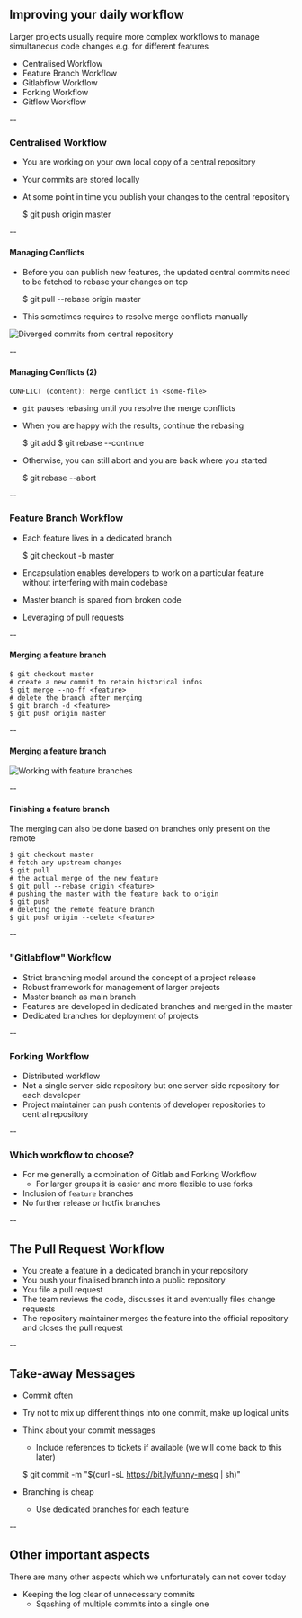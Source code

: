 ## Improving your daily workflow

Larger projects usually require more complex workflows to manage simultaneous code changes e.g. for different features

* Centralised Workflow <!-- .element: class="fragment" -->
* Feature Branch Workflow <!-- .element: class="fragment" -->
* Gitlabflow Workflow <!-- .element: class="fragment" -->
* Forking Workflow <!-- .element: class="fragment" -->
* Gitflow Workflow <!-- .element: class="fragment" -->

--

### Centralised Workflow

* You are working on your own local copy of a central repository
* Your commits are stored locally
* At some point in time you publish your changes to the central repository


	$ git push origin master

--

#### Managing Conflicts

* Before you can publish new features, the updated central commits need to be fetched to rebase your changes on top


	$ git pull --rebase origin master

* This sometimes requires to resolve merge conflicts manually

![Diverged commits from central repository](resources/version_control_diverged.png)

--

#### Managing Conflicts (2)

	CONFLICT (content): Merge conflict in <some-file>

* `git` pauses rebasing until you resolve the merge conflicts
* When you are happy with the results, continue the rebasing


	$ git add <resolved file>
	$ git rebase --continue


* Otherwise, you can still abort and you are back where you started


	$ git rebase --abort


--

### Feature Branch Workflow

* Each feature lives in a dedicated branch


	$ git checkout -b <feature> master

* Encapsulation enables developers to work on a particular feature without interfering with main codebase
* Master branch is spared from broken code
* Leveraging of pull requests

--

#### Merging a feature branch

	$ git checkout master
	# create a new commit to retain historical infos
	$ git merge --no-ff <feature>
	# delete the branch after merging
	$ git branch -d <feature>
	$ git push origin master

--

#### Merging a feature branch

![Working with feature branches](resources/version_control_feature.png)

--

#### Finishing a feature branch

The merging can also be done based on branches only present on the remote

	$ git checkout master
    # fetch any upstream changes
	$ git pull
	# the actual merge of the new feature
	$ git pull --rebase origin <feature>
	# pushing the master with the feature back to origin
	$ git push
    # deleting the remote feature branch
    $ git push origin --delete <feature>

--

### "Gitlabflow" Workflow

* Strict branching model around the concept of a project release
* Robust framework for management of larger projects
* Master branch as main branch
* Features are developed in dedicated branches and merged in the master
* Dedicated branches for deployment of projects

--

### Forking Workflow

* Distributed workflow
* Not a single server-side repository but one server-side repository for each developer
* Project maintainer can push contents of developer repositories to central repository

--

### Which workflow to choose?

* For me generally a combination of Gitlab and Forking Workflow
    * For larger groups it is easier and more flexible to use forks
* Inclusion of `feature` branches
* No further release or hotfix branches

--

## The Pull Request Workflow

* You create a feature in a dedicated branch in your repository
* You push your finalised branch into a public repository
* You file a pull request
* The team reviews the code, discusses it and eventually files change requests
* The repository maintainer merges the feature into the official repository and closes the pull request

--

## Take-away Messages

* Commit often
* Try not to mix up different things into one commit, make up logical units
* Think about your commit messages
	* Include references to tickets if available (we will come back to this later)

	$ git commit -m "$(curl -sL https://bit.ly/funny-mesg | sh)"

* Branching is cheap
    * Use dedicated branches for each feature

--

## Other important aspects

There are many other aspects which we unfortunately can not cover today

* Keeping the log clear of unnecessary commits
  * Sqashing of multiple commits into a single one
